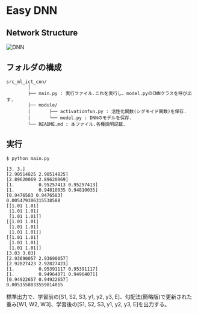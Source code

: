 # Easy DNN

## Network Structure

![DNN](https://user-images.githubusercontent.com/61765504/163571200-0da0d338-45a5-4124-a5c4-2d3c5cc0d414.png)

## フォルダの構成

```
src_ml_ict_cnn/
        │
        ├── main.py : 実行ファイル.これを実行し、model.pyのCNNクラスを呼び出す.
        ├── module/
        │       ├── activationfun.py : 活性化関数(シグモイド関数)を保存.
        │       └── model.py : DNNのモデルを保存.
        └── README.md : 本ファイル.各種説明記載.

```

## 実行

```
$ python main.py

[3. 3.]
[2.90514825 2.90514825]
[2.89620069 2.89620069]
[1.         0.95257413 0.95257413]
[1.         0.94810035 0.94810035]
[0.9476583 0.9476583]
0.005479306315538588
[[1.01 1.01]
 [1.01 1.01]
 [1.01 1.01]]
[[1.01 1.01]
 [1.01 1.01]
 [1.01 1.01]]
[[1.01 1.01]
 [1.01 1.01]
 [1.01 1.01]]
[3.03 3.03]
[2.93690057 2.93690057]
[2.92827423 2.92827423]
[1.         0.95391117 0.95391117]
[1.         0.94964071 0.94964071]
[0.94922657 0.94922657]
0.0051558833559814015
```

標準出力で、学習前の[S1, S2, S3, y1, y2, y3, E]、勾配法(簡略版)で更新された重み[W1, W2, W3]、学習後の[S1, S2, S3, y1, y2, y3, E]を出力する。
